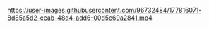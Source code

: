 

https://user-images.githubusercontent.com/96732484/177816071-8d85a5d2-ceab-48d4-add6-00d5c69a2841.mp4

